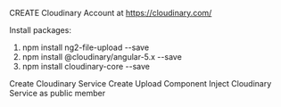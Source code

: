 CREATE Cloudinary Account at https://cloudinary.com/

Install packages:
1) npm install ng2-file-upload --save
2) npm install @cloudinary/angular-5.x --save
3) npm install cloudinary-core --save

Create Cloudinary Service
Create Upload Component
Inject Cloudinary Service as public member